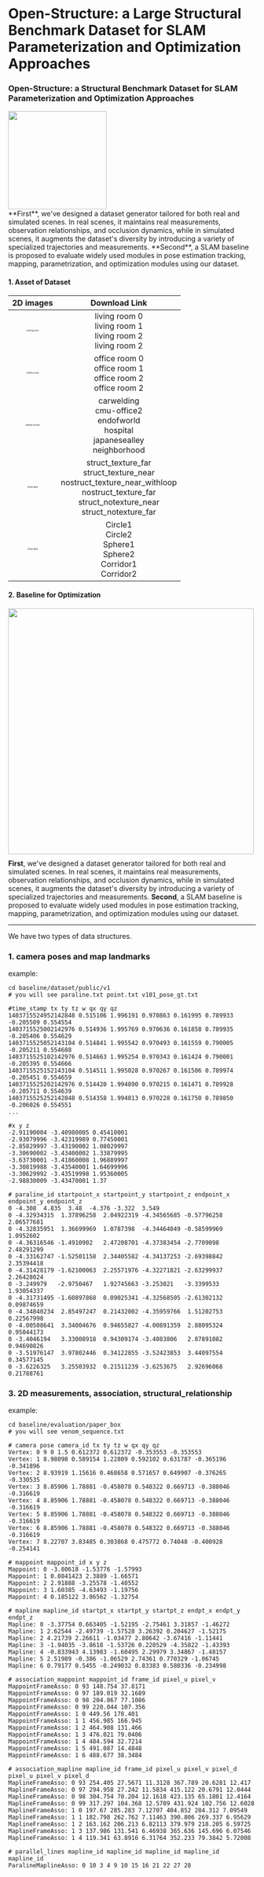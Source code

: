 # Open-Structure: a Large Structural Benchmark Dataset for SLAM Parameterization and Optimization Approaches



### Open-Structure: a Structural Benchmark Dataset for SLAM Parameterization and Optimization Approaches

<div class="row">
  <div class="col-md-4" markdown="1">
  <!-- ![Alt Text](../img/folder/blah.jpg) -->
  <img height="200px" class="center-block" src="images/openstructure.png">
  </div>
 <div class="col-md-8" markdown="1">
  **First**, we've designed a dataset generator tailored for both real and simulated scenes. In real scenes, it maintains real measurements, observation relationships, and occlusion dynamics, while in simulated scenes, it augments the dataset's diversity by introducing a variety of specialized trajectories and measurements. **Second**, a SLAM baseline is proposed to evaluate widely used modules in pose estimation tracking, mapping, parametrization, and optimization modules using our dataset.
  </div>  
</div>



#### 1. Asset of Dataset

|                          2D images                           |                        Download Link                         |
| :----------------------------------------------------------: | :----------------------------------------------------------: |
| <img src="images/dataset_img/lrkt2.gif" alt="living room" style="zoom:25%;" /> | living room 0 <br/> living room 1 <br/> living room 2 <br/> living room 2 |
| <img src="images/dataset_img/ofkt0.gif" alt="office room" style="zoom:25%;" /> | office room 0 <br/> office room 1 <br/> office room 2 <br/> office room 2 |
| <img src="images/dataset_img/japanesealley.gif" alt="tartan scenes" style="zoom:25%;" /> | carwelding <br/> cmu-office2 <br/> endofworld<br/> hospital <br/> japanesealley<br/> neighborhood |
| <img src="images/dataset_img/structure_texture_far.gif" alt="tum rgbd" style="zoom:25%;" /> | struct_texture_far <br/> struct_texture_near <br/> nostruct_texture_near_withloop <br/> nostruct_texture_far <br/> struct_notexture_near<br/> struct_notexture_far |
| <img src="images/dataset_img/circle.gif" alt="tum rgbd" style="zoom:25%;" /> | Circle1 <br/> Circle2 <br/> Sphere1 <br/> Sphere2 <br/> Corridor1<br/> Corridor2 |

#### 2. Baseline for Optimization

<div style="float:left;margin:0 10px 10px 0" class="col-md-4" markdown="1">
  <!-- ![Alt Text](../img/folder/blah.jpg) -->
  <img width="500px" class="center-block" src="images/dataset_img/baseline.png">
  </div>


  **First**, we've designed a dataset generator tailored for both real and simulated scenes. In real scenes, it maintains real measurements, observation relationships, and occlusion dynamics, while in simulated scenes, it augments the dataset's diversity by introducing a variety of specialized trajectories and measurements. **Second**, a SLAM baseline is proposed to evaluate widely used modules in pose estimation tracking, mapping, parametrization, and optimization modules using our dataset.



---

We have two types of data structures. 

### 1. camera poses and map landmarks

example: 

```
cd baseline/dataset/public/v1
# you will see paraline.txt point.txt v101_pose_gt.txt
```

```
#time_stamp tx ty tz w qx qy qz
1403715524952142848 0.515106 1.996191 0.970863 0.161995 0.789933 -0.205509 0.554554
1403715525002142976 0.514936 1.995769 0.970636 0.161858 0.789935 -0.205406 0.554629
1403715525052143104 0.514841 1.995542 0.970493 0.161559 0.790005 -0.205211 0.554688
1403715525102142976 0.514663 1.995254 0.970343 0.161424 0.790001 -0.205395 0.554666
1403715525152143104 0.514511 1.995028 0.970267 0.161506 0.789974 -0.205451 0.554659
1403715525202142976 0.514420 1.994890 0.970215 0.161471 0.789928 -0.205711 0.554639
1403715525252142848 0.514358 1.994813 0.970228 0.161750 0.789850 -0.206026 0.554551
...
```

```
#x y z
-2.91190004 -3.40980005 0.45410001
-2.93079996 -3.42319989 0.77450001
-2.85829997 -3.43190002 1.08029997
-3.30690002 -3.43400002 1.33879995
-3.63730001 -3.41860008 1.96889997
-3.30819988 -3.43540001 1.64699996
-3.30629992 -3.43519998 1.95360005
-2.98830009 -3.43470001 1.37
```

```
# paraline_id startpoint_x startpoint_y startpoint_z endpoint_x endpoint_y endpoint_z  
0 -4.308  4.835  3.48  -4.376 -3.322  3.549
0 -4.32934315  1.37896258  2.04922319 -4.34565685 -0.57796258  2.06577681
0 -4.32835951  1.36699969  1.0787398  -4.34464049 -0.58599969  1.0952602 
0 -4.36316546 -1.4910902   2.47208701 -4.37383454 -2.7709098   2.48291299
0 -4.33162747 -1.52501158  2.34405582 -4.34137253 -2.69398842  2.35394418
0 -4.31428179 -1.62100063  2.25571976 -4.32271821 -2.63299937  2.26428024
0 -3.249979   -2.9750467   1.92745663 -3.253021   -3.3399533   1.93054337
0 -4.31731495 -1.60897868  0.09025341 -4.32568505 -2.61302132  0.09874659
0 -4.34840234  2.85497247  0.21432002 -4.35959766  1.51202753  0.22567998
0 -4.00508641  3.34004676  0.94655827 -4.00891359  2.88095324  0.95044173
0 -3.4046194   3.33008918  0.94309174 -3.4083806   2.87891082  0.94690826
0 -3.51976147  3.97802446  0.34122855 -3.52423853  3.44097554  0.34577145
0 -3.6226325   3.25503932  0.21511239 -3.6253675   2.92696068  0.21788761
```

### 3. 2D measurements, association, structural_relationship 

example:

```
cd baseline/evaluation/paper_box
# you will see venom_sequence.txt
```

```
# camera pose camera_id tx ty tz w qx qy qz
Vertex: 0 9 0 1.5 0.612372 0.612372 -0.353553 -0.353553
Vertex: 1 8.98098 0.589154 1.22809 0.592102 0.631787 -0.365196 -0.341896
Vertex: 2 8.93919 1.15616 0.468658 0.571657 0.649907 -0.376265 -0.330535
Vertex: 3 8.85906 1.78881 -0.458078 0.548322 0.669713 -0.388046 -0.316619
Vertex: 4 8.85906 1.78881 -0.458078 0.548322 0.669713 -0.388046 -0.316619
Vertex: 5 8.85906 1.78881 -0.458078 0.548322 0.669713 -0.388046 -0.316619
Vertex: 6 8.85906 1.78881 -0.458078 0.548322 0.669713 -0.388046 -0.316619
Vertex: 7 8.22707 3.83485 0.303868 0.475772 0.74048 -0.400928 -0.254141
```

```
# mappoint mappoint_id x y z
Mappoint: 0 -3.80618 -1.53776 -1.57993
Mappoint: 1 0.0841423 2.3889 -1.66571
Mappoint: 2 2.91888 -3.25578 -1.40552
Mappoint: 3 1.60385 -4.63493 -1.19756
Mappoint: 4 0.185122 3.86562 -1.32754
```

```
# mapline mapline_id startpt_x startpt_y startpt_z endpt_x endpt_y endpt_z
Mapline: 0 -3.37754 0.663405 -1.52195 -2.75461 3.31857 -1.46272
Mapline: 1 2.62544 -2.49739 -1.57528 3.26392 0.204627 -1.52175
Mapline: 2 4.21739 2.26611 -1.03477 2.80642 -3.67416 -1.11441
Mapline: 3 -1.94035 -3.8618 -1.53726 0.220529 -4.35822 -1.43393
Mapline: 4 -0.833943 4.13983 -1.60495 2.29979 3.34867 -1.48157
Mapline: 5 2.51989 -0.386 -1.06529 2.74361 0.770329 -1.06745
Mapline: 6 0.79177 0.5455 -0.249032 0.83383 0.580336 -0.234998
```

```
# association_mappoint mappoint_id frame_id pixel_u pixel_v  
MappointFrameAsso: 0 93 148.754 37.8171 
MappointFrameAsso: 0 97 189.019 32.1689 
MappointFrameAsso: 0 98 204.867 77.1086 
MappointFrameAsso: 0 99 220.044 107.356 
MappointFrameAsso: 1 0 449.56 178.401 
MappointFrameAsso: 1 1 456.985 166.945 
MappointFrameAsso: 1 2 464.908 131.466 
MappointFrameAsso: 1 3 476.021 79.0406 
MappointFrameAsso: 1 4 484.594 32.7214 
MappointFrameAsso: 1 5 491.087 14.4848 
MappointFrameAsso: 1 6 488.677 38.3484 
```

```
# association_mapline mapline_id frame_id pixel_u pixel_v pixel_d pixel_u pixel_v pixel_d 
MaplineFrameAsso: 0 93 254.405 27.5671 11.3128 367.789 20.6281 12.417 
MaplineFrameAsso: 0 97 294.958 27.242 11.5834 415.122 20.6791 12.0444 
MaplineFrameAsso: 0 98 304.754 70.204 12.1618 423.135 65.1801 12.4164 
MaplineFrameAsso: 0 99 317.297 104.368 12.5709 431.924 102.756 12.6028 
MaplineFrameAsso: 1 0 197.67 285.283 7.12707 404.852 284.312 7.09549 
MaplineFrameAsso: 1 1 182.798 262.762 7.11463 390.806 269.337 6.95629 
MaplineFrameAsso: 1 2 163.162 206.213 6.82113 379.979 218.205 6.59725 
MaplineFrameAsso: 1 3 137.986 131.541 6.46938 365.636 145.696 6.07546 
MaplineFrameAsso: 1 4 119.341 63.8916 6.31764 352.233 79.3842 5.72008 
```

```
# parallel_lines mapline_id mapline_id mapline_id mapline_id mapline_id
ParalineMaplineAsso: 0 10 3 4 9 10 15 16 21 22 27 28 
```

